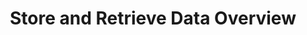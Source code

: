 ---
title: Store and Retrieve Data Overview
description: Overview of the complete data storage and retrieval process in DataHaven, from bucket creation to verification and file access.
---